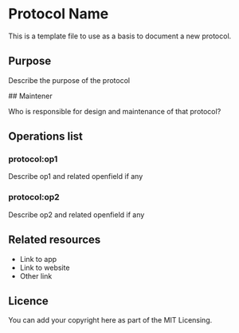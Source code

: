 # Protocol Name

This is a template file to use as a basis to document a new protocol.


## Purpose

Describe the purpose of the protocol

## Maintener

Who is responsible for design and maintenance of that protocol?

## Operations list

### protocol:op1

Describe op1 and related openfield if any

### protocol:op2

Describe op2 and related openfield if any

## Related resources

- Link to app
- Link to website
- Other link

## Licence

You can add your copyright here as part of the MIT Licensing.

